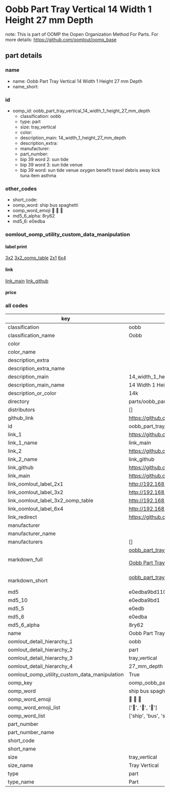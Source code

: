 # Oobb Part Tray Vertical 14 Width 1 Height 27 mm Depth  

note: This is part of OOMP the Oopen Organization Method For Parts. For more details: https://github.com/oomlout/oomp_base

##  part details
  







### name
* name: Oobb Part Tray Vertical 14 Width 1 Height 27 mm Depth
* name_short: 
### id
* oomp_id: oobb_part_tray_vertical_14_width_1_height_27_mm_depth
  * classification: oobb
  * type: part
  * size: tray_vertical
  * color: 
  * description_main: 14_width_1_height_27_mm_depth
  * description_extra: 
  * manufacturer: 
  * part_number: 
  * bip 39 word 2: sun tide
  * bip 39 word 3: sun tide venue
  * bip 39 word: sun tide venue oxygen benefit travel debris away kick tuna item asthma

### other_codes
* short_code: 
* oomp_word: ship bus spaghetti
* oomp_word_emoji :ship: :bus: :spaghetti:
* md5_6_alpha: 8ry62
* md5_6: e0edba






### oomlout_oomp_utility_custom_data_manipulation
#### label print
[3x2](http://192.168.1.245:1112/?label=oomp%208ry62)
[3x2_oomp_table](http://192.168.1.108:1112/?label=oomp%208ry62)
[2x1](http://192.168.1.242:1112/?label=oomp%208ry62)
[6x4](http://192.168.1.55:1112/?label=oomp%208ry62)    

#### link

[link_main](https://github.com/oomlout/oomlout_oomp_version_1_messy/tree/main/parts/oobb_part_tray_vertical_14_width_1_height_27_mm_depth) [link_github](https://github.com/oomlout/oomlout_oomp_version_1_messy/tree/main/parts/oobb_part_tray_vertical_14_width_1_height_27_mm_depth)                             

#### price







### all codes 
| key | value |  
| --- | --- |  
| classification | oobb |  
| classification_name | Oobb |  
| color |  |  
| color_name |  |  
| description_extra |  |  
| description_extra_name |  |  
| description_main | 14_width_1_height_27_mm_depth |  
| description_main_name | 14 Width 1 Height 27 mm Depth |  
| description_or_color | 14k |  
| directory | parts/oobb_part_tray_vertical_14_width_1_height_27_mm_depth |  
| distributors | [] |  
| github_link | https://github.com/oomlout/oomlout_oomp_part_src/tree/main/parts/oobb_part_tray_vertical_14_width_1_height_27_mm_depth |  
| id | oobb_part_tray_vertical_14_width_1_height_27_mm_depth |  
| link_1 | https://github.com/oomlout/oomlout_oomp_version_1_messy/tree/main/parts/oobb_part_tray_vertical_14_width_1_height_27_mm_depth |  
| link_1_name | link_main |  
| link_2 | https://github.com/oomlout/oomlout_oomp_version_1_messy/tree/main/parts/oobb_part_tray_vertical_14_width_1_height_27_mm_depth |  
| link_2_name | link_github |  
| link_github | https://github.com/oomlout/oomlout_oomp_version_1_messy/tree/main/parts/oobb_part_tray_vertical_14_width_1_height_27_mm_depth |  
| link_main | https://github.com/oomlout/oomlout_oomp_version_1_messy/tree/main/parts/oobb_part_tray_vertical_14_width_1_height_27_mm_depth |  
| link_oomlout_label_2x1 | http://192.168.1.242:1112/?label=oomp%208ry62 |  
| link_oomlout_label_3x2 | http://192.168.1.245:1112/?label=oomp%208ry62 |  
| link_oomlout_label_3x2_oomp_table | http://192.168.1.108:1112/?label=oomp%208ry62 |  
| link_oomlout_label_6x4 | http://192.168.1.55:1112/?label=oomp%208ry62 |  
| link_redirect | https://github.com/oomlout/oomlout_oomp_version_1_messy/tree/main/parts/oobb_part_tray_vertical_14_width_1_height_27_mm_depth |  
| manufacturer |  |  
| manufacturer_name |  |  
| manufacturers | [] |  
| markdown_full | [oobb_part_tray_vertical_14_width_1_height_27_mm_depth](none)<br>[](none)<br>[Oobb Part Tray Vertical 14 Width 1 Height 27 Mm Depth](none)<br><br> |  
| markdown_short | [oobb_part_tray_vertical_14_width_1_height_27_mm_depth](none)<br><br> |  
| md5 | e0edba9bd110670f9e0a99e5e4f876ca |  
| md5_10 | e0edba9bd1 |  
| md5_5 | e0edb |  
| md5_6 | e0edba |  
| md5_6_alpha | 8ry62 |  
| name | Oobb Part Tray Vertical 14 Width 1 Height 27 mm Depth |  
| oomlout_detail_hierarchy_1 | oobb |  
| oomlout_detail_hierarchy_2 | part |  
| oomlout_detail_hierarchy_3 | tray_vertical |  
| oomlout_detail_hierarchy_4 | 27_mm_depth |  
| oomlout_oomp_utility_custom_data_manipulation | True |  
| oomp_key | oomp_oobb_part_tray_vertical_14_width_1_height_27_mm_depth |  
| oomp_word | ship bus spaghetti |  
| oomp_word_emoji | :ship: :bus: :spaghetti: |  
| oomp_word_emoji_list | [':ship:', ':bus:', ':spaghetti:'] |  
| oomp_word_list | ['ship', 'bus', 'spaghetti'] |  
| part_number |  |  
| part_number_name |  |  
| short_code |  |  
| short_name |  |  
| size | tray_vertical |  
| size_name | Tray Vertical |  
| type | part |  
| type_name | Part |  
